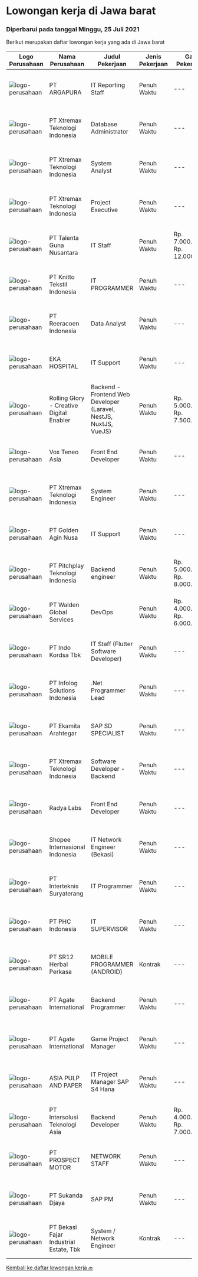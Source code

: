 
  # Lowongan kerja di Jawa barat

  ### Diperbarui pada tanggal Minggu, 25 Juli 2021

  Berikut merupakan daftar lowongan kerja yang ada di Jawa barat

  |Logo Perusahaan | Nama Perusahaan | Judul Pekerjaan | Jenis Pekerjaan | Gaji Pekerjaan | Lokasi | Deskripsi | Tanggal diunggah | Pranala |
  | -------------- | --------------- | --------------- | --------- | --------- | -------------- | ------- | ----------- | ----------- |
  |![logo-perusahaan](https://image-service-cdn.seek.com.au/c240c3b1c8f3c682f321ef9d3f60a16aa977c2e8/ee4dce1061f3f616224767ad58cb2fc751b8d2dc)|PT ARGAPURA|IT Reporting Staff|Penuh Waktu|---|Tangerang|Create and maintain ERP-related reports and create ERP support application programs. Monitor and troubleshooting related to computer hardware,...|Sabtu, 24 Juli 2021|https://www.jobstreet.co.id/id/job/it-reporting-staff-3584652?token=0~4a424d3e-07a8-4f1f-997a-6a09fac5e258&sectionRank=1&jobId=jobstreet-id-job-3584652|
|![logo-perusahaan](https://image-service-cdn.seek.com.au/ce74a79d8ea261e54cdae65dc8035221535675cf/ee4dce1061f3f616224767ad58cb2fc751b8d2dc)|PT Xtremax Teknologi Indonesia|Database Administrator|Penuh Waktu|---|Bandung|As a Data Pioneer, you are trusted to guide other adventurers through the database jungle. You will have to supply, implement, and create databases to...|Sabtu, 24 Juli 2021|https://www.jobstreet.co.id/id/job/database-administrator-3584604?token=0~4a424d3e-07a8-4f1f-997a-6a09fac5e258&sectionRank=2&jobId=jobstreet-id-job-3584604|
|![logo-perusahaan](https://image-service-cdn.seek.com.au/ce74a79d8ea261e54cdae65dc8035221535675cf/ee4dce1061f3f616224767ad58cb2fc751b8d2dc)|PT Xtremax Teknologi Indonesia|System Analyst|Penuh Waktu|---|Bandung|As a Journey Architect, your band of adventurers relies on you to identify and analyze our clients’ requirements, before leading them on an expedition...|Sabtu, 24 Juli 2021|https://www.jobstreet.co.id/id/job/system-analyst-3584602?token=0~4a424d3e-07a8-4f1f-997a-6a09fac5e258&sectionRank=3&jobId=jobstreet-id-job-3584602|
|![logo-perusahaan](https://image-service-cdn.seek.com.au/ce74a79d8ea261e54cdae65dc8035221535675cf/ee4dce1061f3f616224767ad58cb2fc751b8d2dc)|PT Xtremax Teknologi Indonesia|Project Executive|Penuh Waktu|---|Bandung|At Xtremax, our Project Executives are known as helmsman. Why? This is because they are at the helm of each project, always ready to steer our...|Sabtu, 24 Juli 2021|https://www.jobstreet.co.id/id/job/project-executive-3584606?token=0~4a424d3e-07a8-4f1f-997a-6a09fac5e258&sectionRank=4&jobId=jobstreet-id-job-3584606|
|![logo-perusahaan](https://image-service-cdn.seek.com.au/a0ba05a4c62f74dc0053c7d5be4b6b61a7c45e4d/ee4dce1061f3f616224767ad58cb2fc751b8d2dc)|PT Talenta Guna Nusantara|IT Staff|Penuh Waktu|Rp. 7.000.000-Rp. 12.000.000|Jakarta Raya|Administer &amp; maintain  Website &amp; all related Mobile &amp; Web services of the Company...|Jumat, 23 Juli 2021|https://www.jobstreet.co.id/id/job/it-staff-3584321?token=0~4a424d3e-07a8-4f1f-997a-6a09fac5e258&sectionRank=5&jobId=jobstreet-id-job-3584321|
|![logo-perusahaan](https://image-service-cdn.seek.com.au/95c392ce622d6134b6173f8d6379a0068249ee50/ee4dce1061f3f616224767ad58cb2fc751b8d2dc)|PT Knitto Tekstil Indonesia|IT PROGRAMMER|Penuh Waktu|---|Bandung|Kami mencari IT Programmer: Back End Developer yang terampil dan bersemangat untuk bergabung dengan tim kamiTugas dan Tanggung Jawab: Membuat program...|Sabtu, 24 Juli 2021|https://www.jobstreet.co.id/id/job/it-programmer-3584498?token=0~4a424d3e-07a8-4f1f-997a-6a09fac5e258&sectionRank=6&jobId=jobstreet-id-job-3584498|
|![logo-perusahaan](https://image-service-cdn.seek.com.au/937201ecb5f79152c7101de1a55ef90302a01e10/ee4dce1061f3f616224767ad58cb2fc751b8d2dc)|PT Reeracoen Indonesia|Data Analyst|Penuh Waktu|---|Bandung|DATA ANALYST (BANDUNG) [49740] COMPANY CATEGORY : Medical/Healthcare ServiceJOB SUMMARY : Maintaining our current warehouse infrastructure...|Jumat, 23 Juli 2021|https://www.jobstreet.co.id/id/job/data-analyst-3583742?token=0~4a424d3e-07a8-4f1f-997a-6a09fac5e258&sectionRank=7&jobId=jobstreet-id-job-3583742|
|![logo-perusahaan](https://image-service-cdn.seek.com.au/da4ab936722ba3810d001fb0bfef6b5e09bcd624/ee4dce1061f3f616224767ad58cb2fc751b8d2dc)|EKA HOSPITAL|IT Support|Penuh Waktu|---|Cileungsi|Responsibilities: Maintains the computer network of all types of organizations, providing technical support and ensuring the whole company. Monitors...|Jumat, 23 Juli 2021|https://www.jobstreet.co.id/id/job/it-support-3584291?token=0~4a424d3e-07a8-4f1f-997a-6a09fac5e258&sectionRank=8&jobId=jobstreet-id-job-3584291|
|![logo-perusahaan](https://image-service-cdn.seek.com.au/102dca1c75fb558e6532d8df396235b956dd0e8e/ee4dce1061f3f616224767ad58cb2fc751b8d2dc)|Rolling Glory - Creative Digital Enabler|Backend - Frontend Web Developer (Laravel, NestJS, NuxtJS, VueJS)|Penuh Waktu|Rp. 5.000.000-Rp. 7.500.000|Jakarta Raya|Rolling Glory is looking for a Backend Developer or Frontend Developer role. Rolling Glory is looking for a Web Developer role, who have experience in...|Sabtu, 24 Juli 2021|https://www.jobstreet.co.id/id/job/backend-frontend-web-developer-laravel-nestjs-nuxtjs-vuejs-3575029?token=0~4a424d3e-07a8-4f1f-997a-6a09fac5e258&sectionRank=9&jobId=jobstreet-id-job-3575029|
|![logo-perusahaan](https://image-service-cdn.seek.com.au/39ab418e6863676ba5cdd1a7c1a0cf8d2bb2f6ec/ee4dce1061f3f616224767ad58cb2fc751b8d2dc)|Vox Teneo Asia|Front End Developer|Penuh Waktu|---|Bandung|Candidate must possess at least Bachelor's Degree in Computer Science/Information Technology or equivalent. Required language(s): Bahasa Indonesia,...|Sabtu, 24 Juli 2021|https://www.jobstreet.co.id/id/job/front-end-developer-3578862?token=0~4a424d3e-07a8-4f1f-997a-6a09fac5e258&sectionRank=10&jobId=jobstreet-id-job-3578862|
|![logo-perusahaan](https://image-service-cdn.seek.com.au/ce74a79d8ea261e54cdae65dc8035221535675cf/ee4dce1061f3f616224767ad58cb2fc751b8d2dc)|PT Xtremax Teknologi Indonesia|System Engineer|Penuh Waktu|---|Bandung|As an Amazon Adventurer, you must be armed with the determination and fervor to conquer the Amazon forest with Powershell and other tools. This...|Sabtu, 24 Juli 2021|https://www.jobstreet.co.id/id/job/system-engineer-3584603?token=0~4a424d3e-07a8-4f1f-997a-6a09fac5e258&sectionRank=11&jobId=jobstreet-id-job-3584603|
|![logo-perusahaan](https://image-service-cdn.seek.com.au/a826dc15b873c4fc76413245dec63e6dd652b959/ee4dce1061f3f616224767ad58cb2fc751b8d2dc)|PT Golden Agin Nusa|IT Support|Penuh Waktu|---|Citeureup|Persyaratan: Pendidikan minimal D3/S1 Pengalaman minimal 2 tahun untuk posisi yang sama Menguasai software windows Menguasai LAN / WAN Mengatasi...|Kamis, 22 Juli 2021|https://www.jobstreet.co.id/id/job/it-support-3582561?token=0~4a424d3e-07a8-4f1f-997a-6a09fac5e258&sectionRank=12&jobId=jobstreet-id-job-3582561|
|![logo-perusahaan](https://us.123rf.com/450wm/pavelstasevich/pavelstasevich1811/pavelstasevich181101027/112815900-stock-vector-no-image-available-icon-flat-vector.jpg?ver=6)|PT Pitchplay Teknologi Indonesia|Backend engineer|Penuh Waktu|Rp. 5.000.000-Rp. 8.000.000|Bandung|Pitchplay's mission is to bring a sustainable business model through paid content and fan-engagement model for the creative industry, especially...|Sabtu, 24 Juli 2021|https://www.jobstreet.co.id/id/job/backend-engineer-3578876?token=0~4a424d3e-07a8-4f1f-997a-6a09fac5e258&sectionRank=13&jobId=jobstreet-id-job-3578876|
|![logo-perusahaan](https://image-service-cdn.seek.com.au/e410194cb2af81425b5b39b402f340d9eac840ee/ee4dce1061f3f616224767ad58cb2fc751b8d2dc)|PT Walden Global Services|DevOps|Penuh Waktu|Rp. 4.000.000-Rp. 6.000.000|Bandung|Key Responsibilities  Setup and maintenance servers linux and windows server.  Provide support (email, live chat) for end-user issues.  Mitigate and...|Jumat, 23 Juli 2021|https://www.jobstreet.co.id/id/job/devops-3578026?token=0~4a424d3e-07a8-4f1f-997a-6a09fac5e258&sectionRank=14&jobId=jobstreet-id-job-3578026|
|![logo-perusahaan](https://image-service-cdn.seek.com.au/2edb1a76a77d108802f818569091386caf294b49/ee4dce1061f3f616224767ad58cb2fc751b8d2dc)|PT Indo Kordsa Tbk|IT Staff (Flutter Software Developer)|Penuh Waktu|---|Citeureup|Job Description Administer &amp; maintain Indo Kordsa Website &amp; all related Mobile &amp; Web services of the Company Analyzing users’...|Jumat, 23 Juli 2021|https://www.jobstreet.co.id/id/job/it-staff-flutter-software-developer-3574676?token=0~4a424d3e-07a8-4f1f-997a-6a09fac5e258&sectionRank=15&jobId=jobstreet-id-job-3574676|
|![logo-perusahaan](https://image-service-cdn.seek.com.au/1d21ca4daf4f72fb4e90608460a8bf4a720d1b14/ee4dce1061f3f616224767ad58cb2fc751b8d2dc)|PT Infolog Solutions Indonesia|.Net Programmer Lead|Penuh Waktu|---|Jakarta Barat|About Us: Infolog is a Singapore Software &amp; Consultancy Company focuses in Warehouse Management System &amp; Transport System as well Warehouse...|Jumat, 23 Juli 2021|https://www.jobstreet.co.id/id/job/net-programmer-lead-3584417?token=0~4a424d3e-07a8-4f1f-997a-6a09fac5e258&sectionRank=16&jobId=jobstreet-id-job-3584417|
|![logo-perusahaan](https://image-service-cdn.seek.com.au/2d08a11a433d90f4eb0448b568bbe86ccbb06554/ee4dce1061f3f616224767ad58cb2fc751b8d2dc)|PT Ekamita Arahtegar|SAP SD SPECIALIST|Penuh Waktu|---|Bekasi|Job Descriptions : Facilitate the implementation, roll-outs and support of SAP SD Perform detailed analysis of complex business process requirements...|Jumat, 23 Juli 2021|https://www.jobstreet.co.id/id/job/sap-sd-specialist-3584437?token=0~4a424d3e-07a8-4f1f-997a-6a09fac5e258&sectionRank=17&jobId=jobstreet-id-job-3584437|
|![logo-perusahaan](https://image-service-cdn.seek.com.au/ce74a79d8ea261e54cdae65dc8035221535675cf/ee4dce1061f3f616224767ad58cb2fc751b8d2dc)|PT Xtremax Teknologi Indonesia|Software Developer - Backend|Penuh Waktu|---|Bandung|Job Description As a Software Developer, specifically backend, you will be introduced to ASP.NET development platforms and will be actively involved...|Sabtu, 24 Juli 2021|https://www.jobstreet.co.id/id/job/software-developer-backend-3584605?token=0~4a424d3e-07a8-4f1f-997a-6a09fac5e258&sectionRank=18&jobId=jobstreet-id-job-3584605|
|![logo-perusahaan](https://image-service-cdn.seek.com.au/ff23a19c0aee1ae3b8d68d8ab4c56af15deea686/ee4dce1061f3f616224767ad58cb2fc751b8d2dc)|Radya Labs|Front End Developer|Penuh Waktu|---|Bandung|Radya Labs saat ini mencari software engineer (Front End Developer) yang mampu mengembangkan aplikasi web yang fungsional dan bermanfaat. Posisi ini...|Sabtu, 24 Juli 2021|https://www.jobstreet.co.id/id/job/front-end-developer-3578552?token=0~4a424d3e-07a8-4f1f-997a-6a09fac5e258&sectionRank=19&jobId=jobstreet-id-job-3578552|
|![logo-perusahaan](https://image-service-cdn.seek.com.au/fdd388d7c0660b20f42d51ac7a110a26e88e3d6c/ee4dce1061f3f616224767ad58cb2fc751b8d2dc)|Shopee Internasional Indonesia|IT Network Engineer (Bekasi)|Penuh Waktu|---|Bekasi|Job Description: Responsible for the installation, maintenance, and evaluation of network systems and communications equipment. Participates in...|Kamis, 22 Juli 2021|https://www.jobstreet.co.id/id/job/it-network-engineer-bekasi-3583310?token=0~4a424d3e-07a8-4f1f-997a-6a09fac5e258&sectionRank=20&jobId=jobstreet-id-job-3583310|
|![logo-perusahaan](https://image-service-cdn.seek.com.au/47114592a943270280ac86cba4931f5b9b954222/ee4dce1061f3f616224767ad58cb2fc751b8d2dc)|PT Interteknis Suryaterang|IT Programmer|Penuh Waktu|---|Depok|Job Qualification: Minimum Bachelor Degree of Technology Information from reputable university Minimum 5 years working experiences in a relevant job...|Rabu, 21 Juli 2021|https://www.jobstreet.co.id/id/job/it-programmer-3576561?token=0~4a424d3e-07a8-4f1f-997a-6a09fac5e258&sectionRank=21&jobId=jobstreet-id-job-3576561|
|![logo-perusahaan](https://image-service-cdn.seek.com.au/9e9478287dd87ad74b8ae983c38ff613f668d651/ee4dce1061f3f616224767ad58cb2fc751b8d2dc)|PT PHC Indonesia|IT SUPERVISOR|Penuh Waktu|---|Bekasi|Qualification: Minimum S1 – Computer Science / Information Technology Good knowledge and experience in SAP S/4HANA (Basis and Functional: MM, SD,...|Jumat, 23 Juli 2021|https://www.jobstreet.co.id/id/job/it-supervisor-3583788?token=0~4a424d3e-07a8-4f1f-997a-6a09fac5e258&sectionRank=22&jobId=jobstreet-id-job-3583788|
|![logo-perusahaan](https://image-service-cdn.seek.com.au/22049e20562d96d0e6f3a7839a4780900a5cbbf5/ee4dce1061f3f616224767ad58cb2fc751b8d2dc)|PT SR12 Herbal Perkasa|MOBILE PROGRAMMER (ANDROID)|Kontrak|---|Bogor|Deskripsi pekerjaan:- Membuat aplikasi mobile berbasis android- Menyelesaikan tugas pembuatan program sesuai dengan target waktu yang disepakati.-...|Kamis, 22 Juli 2021|https://www.jobstreet.co.id/id/job/mobile-programmer-android-3576929?token=0~4a424d3e-07a8-4f1f-997a-6a09fac5e258&sectionRank=23&jobId=jobstreet-id-job-3576929|
|![logo-perusahaan](https://image-service-cdn.seek.com.au/b344c8e9daef8e31a822aeead4ce3b24a02e7bfd/ee4dce1061f3f616224767ad58cb2fc751b8d2dc)|PT Agate International|Backend Programmer|Penuh Waktu|---|Bandung|RESPONSIBILITIES   Develop a backend services as part of gamification process (learning, advertising, on-ground activity, etc)  Design and implement...|Kamis, 22 Juli 2021|https://www.jobstreet.co.id/id/job/backend-programmer-3583370?token=0~4a424d3e-07a8-4f1f-997a-6a09fac5e258&sectionRank=24&jobId=jobstreet-id-job-3583370|
|![logo-perusahaan](https://image-service-cdn.seek.com.au/b344c8e9daef8e31a822aeead4ce3b24a02e7bfd/ee4dce1061f3f616224767ad58cb2fc751b8d2dc)|PT Agate International|Game Project Manager|Penuh Waktu|---|Bandung|RESPONSIBILITIES Coordinate development team that consists of different disciplines: art, game design, technical, etc. Make sure the game project is...|Kamis, 22 Juli 2021|https://www.jobstreet.co.id/id/job/game-project-manager-3583303?token=0~4a424d3e-07a8-4f1f-997a-6a09fac5e258&sectionRank=25&jobId=jobstreet-id-job-3583303|
|![logo-perusahaan](https://image-service-cdn.seek.com.au/36a2feaca71ed37bd63769225373ce9c5cab5eea/ee4dce1061f3f616224767ad58cb2fc751b8d2dc)|ASIA PULP AND PAPER|IT Project Manager SAP S4 Hana|Penuh Waktu|---|Cikarang|Requirement: Candidate must possess at least a Bachelor's Degree, Master's Degree / Post Graduate Degree major Computer Science Experience in managing...|Sabtu, 24 Juli 2021|https://www.jobstreet.co.id/id/job/it-project-manager-sap-s4-hana-3578629?token=0~4a424d3e-07a8-4f1f-997a-6a09fac5e258&sectionRank=26&jobId=jobstreet-id-job-3578629|
|![logo-perusahaan](https://image-service-cdn.seek.com.au/f715d3e393651de2fe5a9214d72612dd30f629b2/ee4dce1061f3f616224767ad58cb2fc751b8d2dc)|PT Intersolusi Teknologi Asia|Backend Developer|Penuh Waktu|Rp. 4.000.000-Rp. 7.000.000|Jakarta Raya|Responsibilities:Your duties will include (but will not be limited to): Performing or directing website updates. Developing, maintaining and...|Jumat, 23 Juli 2021|https://www.jobstreet.co.id/id/job/backend-developer-3584205?token=0~4a424d3e-07a8-4f1f-997a-6a09fac5e258&sectionRank=27&jobId=jobstreet-id-job-3584205|
|![logo-perusahaan](https://image-service-cdn.seek.com.au/904fdf047637a32722a09f0099cc0e906ab35f75/ee4dce1061f3f616224767ad58cb2fc751b8d2dc)|PT PROSPECT MOTOR|NETWORK STAFF|Penuh Waktu|---|Cikarang|Set the direction of general IT strategy. Manage and reduce IT risks. Distributing IT projects. Design and implement of systems, network configuration...|Rabu, 21 Juli 2021|https://www.jobstreet.co.id/id/job/network-staff-3581808?token=0~4a424d3e-07a8-4f1f-997a-6a09fac5e258&sectionRank=28&jobId=jobstreet-id-job-3581808|
|![logo-perusahaan](https://image-service-cdn.seek.com.au/6d56383b0316bf97f26e28d2c030d8c39fd1c836/ee4dce1061f3f616224767ad58cb2fc751b8d2dc)|PT Sukanda Djaya|SAP PM|Penuh Waktu|---|Bekasi|Requirements Bachelor degree from Information Technology, or Computer Science Minimum 2 years of experience in SAP PM Experience in design functional...|Sabtu, 24 Juli 2021|https://www.jobstreet.co.id/id/job/sap-pm-3578763?token=0~4a424d3e-07a8-4f1f-997a-6a09fac5e258&sectionRank=29&jobId=jobstreet-id-job-3578763|
|![logo-perusahaan](https://image-service-cdn.seek.com.au/1926c5834829c0437986d9fec23e97dc447f4c07/ee4dce1061f3f616224767ad58cb2fc751b8d2dc)|PT Bekasi Fajar Industrial Estate, Tbk|System / Network Engineer|Kontrak|---|Jakarta Raya|JOB DESCRIPTION : Conduct server configuration for applications Responsible for unit penetration testing to identify performance Plan, analyze,...|Kamis, 22 Juli 2021|https://www.jobstreet.co.id/id/job/system-network-engineer-3583514?token=0~4a424d3e-07a8-4f1f-997a-6a09fac5e258&sectionRank=30&jobId=jobstreet-id-job-3583514|


  [Kembali ke daftar lowongan kerja 🔙](../README.md#daftar-lowongan-kerja)
  